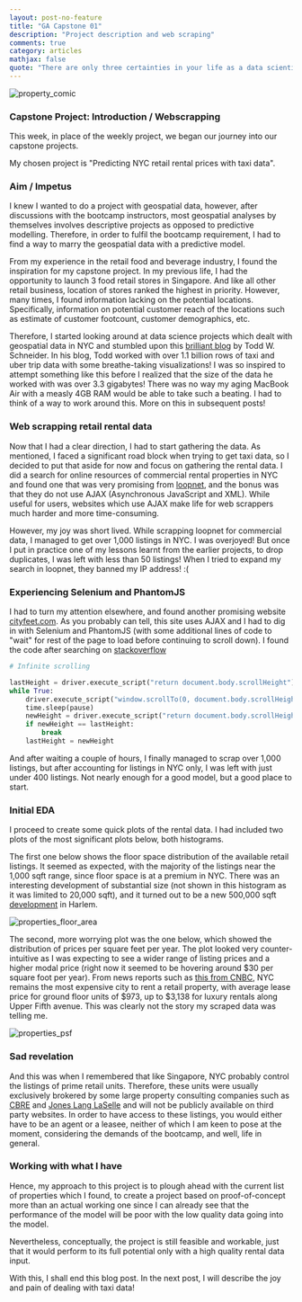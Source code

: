 ```yaml
---
layout: post-no-feature
title: "GA Capstone 01"
description: "Project description and web scraping"
comments: true
category: articles
mathjax: false
quote: "There are only three certainties in your life as a data scientist: death, taxes, and an inevitable git clusterfuck. You will find yourself typing git reset --hard and hitting enter while sighing at least once. That's OK. - Trey Causey"
---
```


![property_comic]({{site-url}}/images/property-commercial_real_estate-realtors-construction-chain_stores-scouting-aton2533_low.jpg)

### Capstone Project: Introduction / Webscrapping

This week, in place of the weekly project, we began our journey into our capstone projects.

My chosen project is "Predicting NYC retail rental prices with taxi data".

### Aim / Impetus

I knew I wanted to do a project with geospatial data, however, after discussions with the bootcamp instructors, most geospatial analyses by themselves involves descriptive projects as opposed to predictive modelling. Therefore, in order to fulfil the bootcamp requirement, I had to find a way to marry the geospatial data with a predictive model.

From my experience in the retail food and beverage industry, I found the inspiration for my capstone project. In my previous life, I had the opportunity to launch 3 food retail stores in Singapore. And like all other retail business, location of stores ranked the highest in priority. However, many times, I found information lacking on the potential locations. Specifically, information on potential customer reach of the locations such as estimate of customer footcount, customer demographics, etc.

Therefore, I started looking around at data science projects which dealt with geospatial data in NYC and stumbled upon this [brilliant blog](http://toddwschneider.com/posts/analyzing-1-1-billion-nyc-taxi-and-uber-trips-with-a-vengeance/) by Todd W. Schneider. In his blog, Todd worked with over 1.1 billion rows of taxi and uber trip data with some breathe-taking visualizations! I was so inspired to attempt something like this before I realized that the size of the data he worked with was over 3.3 gigabytes! There was no way my aging MacBook Air with a measly 4GB RAM would be able to take such a beating. I had to think of a way to work around this. More on this in subsequent posts!

### Web scrapping retail rental data

Now that I had a clear direction, I had to start gathering the data. As mentioned, I faced a significant road block when trying to get taxi data, so I decided to put that aside for now and focus on gathering the rental data. I did a search for online resources of commercial rental properties in NYC and found one that was very promising from [loopnet](http://www.loopnet.com/), and the bonus was that they do not use AJAX (Asynchronous JavaScript and XML). While useful for users, websites which use AJAX make life for web scrappers much harder and more time-consuming.

However, my joy was short lived. While scrapping loopnet for commercial data, I managed to get over 1,000 listings in NYC. I was overjoyed! But once I put in practice one of my lessons learnt from the earlier projects, to drop duplicates, I was left with less than 50 listings! When I tried to expand my search in loopnet, they banned my IP address! :(

### Experiencing Selenium and PhantomJS

I had to turn my attention elsewhere, and found another promising website [cityfeet.com](http://www.cityfeet.com/cont/ny/new-york-retail-space#). As you probably can tell, this site uses AJAX and I had to dig in with Selenium and PhantomJS (with some additional lines of code to "wait" for rest of the page to load before continuing to scroll down). I found the code after searching on [stackoverflow](http://stackoverflow.com/questions/28928068/scroll-down-to-bottom-of-infinite-page-with-phantomjs-in-python)

```py
# Infinite scrolling

lastHeight = driver.execute_script("return document.body.scrollHeight")
while True:
    driver.execute_script("window.scrollTo(0, document.body.scrollHeight);")
    time.sleep(pause)
    newHeight = driver.execute_script("return document.body.scrollHeight")
    if newHeight == lastHeight:
        break
    lastHeight = newHeight
```

And after waiting a couple of hours, I finally managed to scrap over 1,000 listings, but after accounting for listings in NYC only, I was left with just under 400 listings. Not nearly enough for a good model, but a good place to start.

### Initial EDA

I proceed to create some quick plots of the rental data. I had included two plots of the most significant plots below, both histograms.

The first one below shows the floor space distribution of the available retail listings. It seemed as expected, with the majority of the listings near the 1,000 sqft range, since floor space is at a premium in NYC. There was an interesting development of substantial size (not shown in this histogram as it was limited to 20,000 sqft), and it turned out to be a new 500,000 sqft [development](http://rew-online.com/2016/11/02/blumenfeld-breaks-ground-on-east-harlem-rental-designed-by-bjarke-ingels-group/) in Harlem.

![properties_floor_area]({{site-url}}/images/capstone_part2_floor_area_histogram.png)

The second, more worrying plot was the one below, which showed the distribution of prices per square feet per year. The plot looked very counter-intuitive as I was expecting to see a wider range of listing prices and a higher modal price (right now it seemed to be hovering around $30 per square foot per year). From news reports such as [this from CNBC](http://www.cnbc.com/2016/11/08/manhattan-retail-rents-dip-but-remain-near-record-highs.html), NYC remains the most expensive city to rent a retail property, with average lease price for ground floor units of \$973, up to \$3,138 for luxury rentals along Upper Fifth avenue. This was clearly not the story my scraped data was telling me.

![properties_psf]({{site-url}}/images/capstone_part2_psf_hist.png)

### Sad revelation

And this was when I remembered that like Singapore, NYC probably control the listings of prime retail units. Therefore, these units were usually exclusively brokered by some large property consulting companies such as [CBRE](http://www.cbre.com/?utm_source=search&utm_medium=paidsearch&utm_campaign=wpp?utm_term=cbre) and  [Jones Lang LaSelle](http://www.us.jll.com/united-states/en-us) and will not be publicly available on third party websites. In order to have access to these listings, you would either have to be an agent or a leasee, neither of which I am keen to pose at the moment, considering the demands of the bootcamp, and well, life in general.

### Working with what I have

Hence, my approach to this project is to plough ahead with the current list of properties which I found, to create a project based on proof-of-concept more than an actual working one since I can already see that the performance of the model will be poor with the low quality data going into the model.

Nevertheless, conceptually, the project is still feasible and workable, just that it would perform to its full potential only with a high quality rental data input.

With this, I shall end this blog post. In the next post, I will describe the joy and pain of dealing with taxi data!
